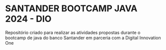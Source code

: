 <h1>SANTANDER BOOTCAMP JAVA 2024 - DIO</h1>
<p>Repositório criado para realizar as atividades propostas durante o bootcamp de java do banco Santander em parceria com a Digital Innovation One</p>
